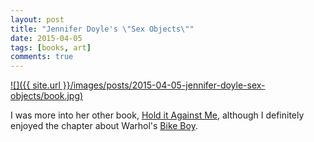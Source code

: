```yaml
---
layout: post
title: "Jennifer Doyle's \"Sex Objects\""
date: 2015-04-05
tags: [books, art]
comments: true
---
```

<a href='http://www.amazon.com/Sex-Objects-Art-Dialectics-Desire/dp/0816645264'>![]({{ site.url }}/images/posts/2015-04-05-jennifer-doyle-sex-objects/book.jpg)</a>

I was more into her other book, [Hold it Against Me](/2015/01/21/jennifer-doyle-hold-it-against-me.html), although I definitely enjoyed the chapter about Warhol's [Bike Boy](http://www.imdb.com/title/tt0061403).


